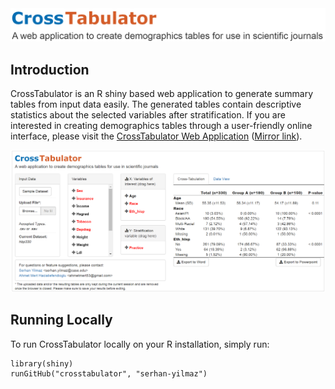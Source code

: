 <img src="www/crosstabulator_logo_github.png" width="800">

## Introduction 
CrossTabulator is an R shiny based web application to generate summary tables from input data easily. The generated tables contain descriptive statistics about the selected variables after stratification. If you are interested in creating demographics tables through a user-friendly online interface, please visit the [CrossTabulator Web Application](http://www.crosstabulator.com) ([Mirror link](https://syilmaz.shinyapps.io/crosstabulator/)).

![CrossTabulator](www/crosstabulator_ss.png "CrossTabulator")

## Running Locally
To run CrossTabulator locally on your R installation, simply run:
```
library(shiny)
runGitHub("crosstabulator", "serhan-yilmaz")
```
